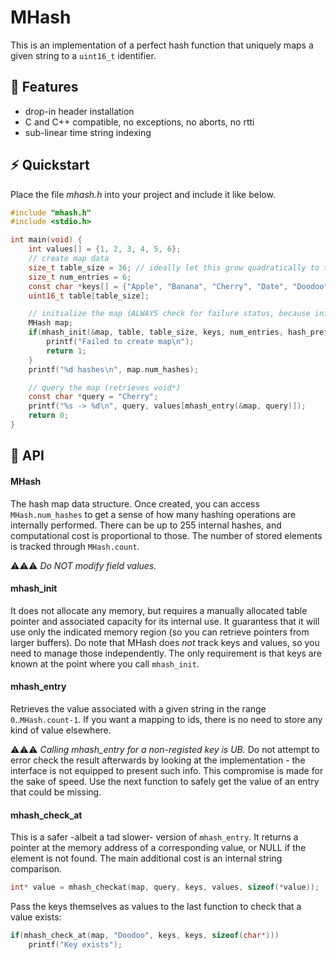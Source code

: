 # MHash

This is an implementation of a perfect hash function that uniquely maps a given string to a
`uint16_t` identifier.

## :rocket: Features

- drop-in header installation
- C and C++ compatible, no exceptions, no aborts, no rtti
- sub-linear time string indexing

## :zap: Quickstart

Place the file *mhash.h* into your project and include it like below.

```C
#include "mhash.h"
#include <stdio.h>

int main(void) {
    int values[] = {1, 2, 3, 4, 5, 6};
    // create map data
    size_t table_size = 36; // ideally let this grow quadratically to the number of entries
    size_t num_entries = 6;
    const char *keys[] = {"Apple", "Banana", "Cherry", "Date", "Doodoo", "D"};
    uint16_t table[table_size];

    // initialize the map (ALWAYS check for failure status, because init fails on excessive loads)
    MHash map;
    if(mhash_init(&map, table, table_size, keys, num_entries, hash_prefix)) {
        printf("Failed to create map\n");
        return 1;
    }
    printf("%d hashes\n", map.num_hashes);

    // query the map (retrieves void*)
    const char *query = "Cherry";
    printf("%s -> %d\n", query, values[mhash_entry(&map, query)]);
    return 0;
}
```

## :book: API

#### MHash

The hash map data structure. Once created, you can access `MHash.num_hashes` to get a sense of how many hashing operations are internally performed.
There can be up to 255 internal hashes, and computational cost is proportional to those. The number of stored elements is tracked through `MHash.count`.

⚠️⚠️⚠️ *Do NOT modify field values.*

#### mhash_init

It does not allocate any memory, but requires a manually allocated table pointer and associated capacity for its internal use.
It guarantess that it will use only the indicated memory region (so you can retrieve pointers from larger buffers). Do note that MHash does *not* track keys and values,
so you need to manage those independently. The only requirement is that keys are known at the point where you call `mhash_init`.

#### mhash_entry

Retrieves the value associated with a given string in the range `0`..`MHash.count-1`. If you want a mapping to ids, there is no need to store
any kind of value elsewhere.

⚠️⚠️⚠️ *Calling mhash_entry for a non-registed key is UB.* Do not attempt to error check the result afterwards by looking at the implementation - the interface is
not equipped to present such info. This compromise is made for the sake of speed. Use the next function to safely get the value of an entry that could be missing.

#### mhash_check_at

This is a safer -albeit a tad slower- version of `mhash_entry`. It returns a pointer at the memory address of a corresponding value,
or NULL if the element is not found. The main additional cost is an internal string comparison.

```C
int* value = mhash_checkat(map, query, keys, values, sizeof(*value));
```

Pass the keys themselves as values to the last function to check that a value exists:

```C
if(mhash_check_at(map, "Doodoo", keys, keys, sizeof(char*)))
    printf("Key exists");
```

